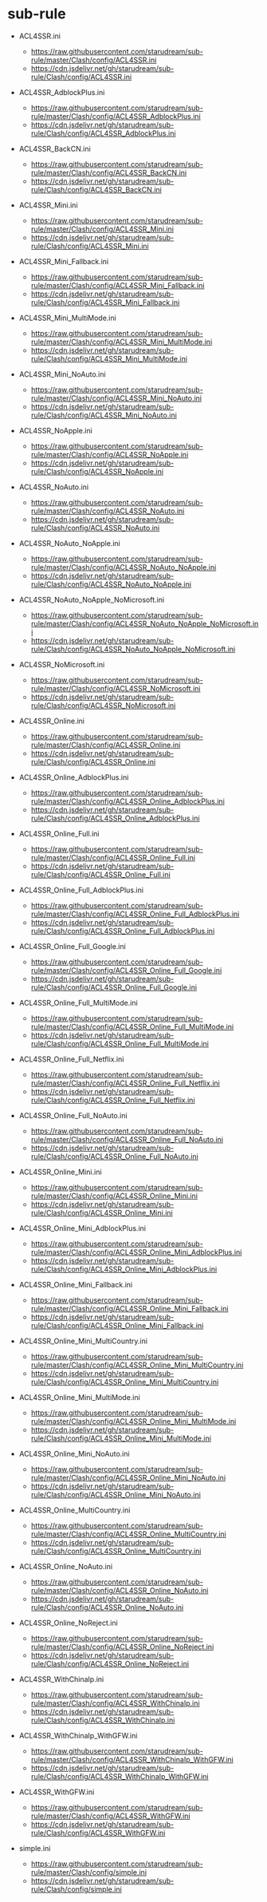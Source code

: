 # sub-rule

- ACL4SSR.ini
  - https://raw.githubusercontent.com/starudream/sub-rule/master/Clash/config/ACL4SSR.ini
  - https://cdn.jsdelivr.net/gh/starudream/sub-rule/Clash/config/ACL4SSR.ini


- ACL4SSR_AdblockPlus.ini
  - https://raw.githubusercontent.com/starudream/sub-rule/master/Clash/config/ACL4SSR_AdblockPlus.ini
  - https://cdn.jsdelivr.net/gh/starudream/sub-rule/Clash/config/ACL4SSR_AdblockPlus.ini


- ACL4SSR_BackCN.ini
  - https://raw.githubusercontent.com/starudream/sub-rule/master/Clash/config/ACL4SSR_BackCN.ini
  - https://cdn.jsdelivr.net/gh/starudream/sub-rule/Clash/config/ACL4SSR_BackCN.ini


- ACL4SSR_Mini.ini
  - https://raw.githubusercontent.com/starudream/sub-rule/master/Clash/config/ACL4SSR_Mini.ini
  - https://cdn.jsdelivr.net/gh/starudream/sub-rule/Clash/config/ACL4SSR_Mini.ini


- ACL4SSR_Mini_Fallback.ini
  - https://raw.githubusercontent.com/starudream/sub-rule/master/Clash/config/ACL4SSR_Mini_Fallback.ini
  - https://cdn.jsdelivr.net/gh/starudream/sub-rule/Clash/config/ACL4SSR_Mini_Fallback.ini


- ACL4SSR_Mini_MultiMode.ini
  - https://raw.githubusercontent.com/starudream/sub-rule/master/Clash/config/ACL4SSR_Mini_MultiMode.ini
  - https://cdn.jsdelivr.net/gh/starudream/sub-rule/Clash/config/ACL4SSR_Mini_MultiMode.ini


- ACL4SSR_Mini_NoAuto.ini
  - https://raw.githubusercontent.com/starudream/sub-rule/master/Clash/config/ACL4SSR_Mini_NoAuto.ini
  - https://cdn.jsdelivr.net/gh/starudream/sub-rule/Clash/config/ACL4SSR_Mini_NoAuto.ini


- ACL4SSR_NoApple.ini
  - https://raw.githubusercontent.com/starudream/sub-rule/master/Clash/config/ACL4SSR_NoApple.ini
  - https://cdn.jsdelivr.net/gh/starudream/sub-rule/Clash/config/ACL4SSR_NoApple.ini


- ACL4SSR_NoAuto.ini
  - https://raw.githubusercontent.com/starudream/sub-rule/master/Clash/config/ACL4SSR_NoAuto.ini
  - https://cdn.jsdelivr.net/gh/starudream/sub-rule/Clash/config/ACL4SSR_NoAuto.ini


- ACL4SSR_NoAuto_NoApple.ini
  - https://raw.githubusercontent.com/starudream/sub-rule/master/Clash/config/ACL4SSR_NoAuto_NoApple.ini
  - https://cdn.jsdelivr.net/gh/starudream/sub-rule/Clash/config/ACL4SSR_NoAuto_NoApple.ini


- ACL4SSR_NoAuto_NoApple_NoMicrosoft.ini
  - https://raw.githubusercontent.com/starudream/sub-rule/master/Clash/config/ACL4SSR_NoAuto_NoApple_NoMicrosoft.ini
  - https://cdn.jsdelivr.net/gh/starudream/sub-rule/Clash/config/ACL4SSR_NoAuto_NoApple_NoMicrosoft.ini


- ACL4SSR_NoMicrosoft.ini
  - https://raw.githubusercontent.com/starudream/sub-rule/master/Clash/config/ACL4SSR_NoMicrosoft.ini
  - https://cdn.jsdelivr.net/gh/starudream/sub-rule/Clash/config/ACL4SSR_NoMicrosoft.ini


- ACL4SSR_Online.ini
  - https://raw.githubusercontent.com/starudream/sub-rule/master/Clash/config/ACL4SSR_Online.ini
  - https://cdn.jsdelivr.net/gh/starudream/sub-rule/Clash/config/ACL4SSR_Online.ini


- ACL4SSR_Online_AdblockPlus.ini
  - https://raw.githubusercontent.com/starudream/sub-rule/master/Clash/config/ACL4SSR_Online_AdblockPlus.ini
  - https://cdn.jsdelivr.net/gh/starudream/sub-rule/Clash/config/ACL4SSR_Online_AdblockPlus.ini


- ACL4SSR_Online_Full.ini
  - https://raw.githubusercontent.com/starudream/sub-rule/master/Clash/config/ACL4SSR_Online_Full.ini
  - https://cdn.jsdelivr.net/gh/starudream/sub-rule/Clash/config/ACL4SSR_Online_Full.ini


- ACL4SSR_Online_Full_AdblockPlus.ini
  - https://raw.githubusercontent.com/starudream/sub-rule/master/Clash/config/ACL4SSR_Online_Full_AdblockPlus.ini
  - https://cdn.jsdelivr.net/gh/starudream/sub-rule/Clash/config/ACL4SSR_Online_Full_AdblockPlus.ini


- ACL4SSR_Online_Full_Google.ini
  - https://raw.githubusercontent.com/starudream/sub-rule/master/Clash/config/ACL4SSR_Online_Full_Google.ini
  - https://cdn.jsdelivr.net/gh/starudream/sub-rule/Clash/config/ACL4SSR_Online_Full_Google.ini


- ACL4SSR_Online_Full_MultiMode.ini
  - https://raw.githubusercontent.com/starudream/sub-rule/master/Clash/config/ACL4SSR_Online_Full_MultiMode.ini
  - https://cdn.jsdelivr.net/gh/starudream/sub-rule/Clash/config/ACL4SSR_Online_Full_MultiMode.ini


- ACL4SSR_Online_Full_Netflix.ini
  - https://raw.githubusercontent.com/starudream/sub-rule/master/Clash/config/ACL4SSR_Online_Full_Netflix.ini
  - https://cdn.jsdelivr.net/gh/starudream/sub-rule/Clash/config/ACL4SSR_Online_Full_Netflix.ini


- ACL4SSR_Online_Full_NoAuto.ini
  - https://raw.githubusercontent.com/starudream/sub-rule/master/Clash/config/ACL4SSR_Online_Full_NoAuto.ini
  - https://cdn.jsdelivr.net/gh/starudream/sub-rule/Clash/config/ACL4SSR_Online_Full_NoAuto.ini


- ACL4SSR_Online_Mini.ini
  - https://raw.githubusercontent.com/starudream/sub-rule/master/Clash/config/ACL4SSR_Online_Mini.ini
  - https://cdn.jsdelivr.net/gh/starudream/sub-rule/Clash/config/ACL4SSR_Online_Mini.ini


- ACL4SSR_Online_Mini_AdblockPlus.ini
  - https://raw.githubusercontent.com/starudream/sub-rule/master/Clash/config/ACL4SSR_Online_Mini_AdblockPlus.ini
  - https://cdn.jsdelivr.net/gh/starudream/sub-rule/Clash/config/ACL4SSR_Online_Mini_AdblockPlus.ini


- ACL4SSR_Online_Mini_Fallback.ini
  - https://raw.githubusercontent.com/starudream/sub-rule/master/Clash/config/ACL4SSR_Online_Mini_Fallback.ini
  - https://cdn.jsdelivr.net/gh/starudream/sub-rule/Clash/config/ACL4SSR_Online_Mini_Fallback.ini


- ACL4SSR_Online_Mini_MultiCountry.ini
  - https://raw.githubusercontent.com/starudream/sub-rule/master/Clash/config/ACL4SSR_Online_Mini_MultiCountry.ini
  - https://cdn.jsdelivr.net/gh/starudream/sub-rule/Clash/config/ACL4SSR_Online_Mini_MultiCountry.ini


- ACL4SSR_Online_Mini_MultiMode.ini
  - https://raw.githubusercontent.com/starudream/sub-rule/master/Clash/config/ACL4SSR_Online_Mini_MultiMode.ini
  - https://cdn.jsdelivr.net/gh/starudream/sub-rule/Clash/config/ACL4SSR_Online_Mini_MultiMode.ini


- ACL4SSR_Online_Mini_NoAuto.ini
  - https://raw.githubusercontent.com/starudream/sub-rule/master/Clash/config/ACL4SSR_Online_Mini_NoAuto.ini
  - https://cdn.jsdelivr.net/gh/starudream/sub-rule/Clash/config/ACL4SSR_Online_Mini_NoAuto.ini


- ACL4SSR_Online_MultiCountry.ini
  - https://raw.githubusercontent.com/starudream/sub-rule/master/Clash/config/ACL4SSR_Online_MultiCountry.ini
  - https://cdn.jsdelivr.net/gh/starudream/sub-rule/Clash/config/ACL4SSR_Online_MultiCountry.ini


- ACL4SSR_Online_NoAuto.ini
  - https://raw.githubusercontent.com/starudream/sub-rule/master/Clash/config/ACL4SSR_Online_NoAuto.ini
  - https://cdn.jsdelivr.net/gh/starudream/sub-rule/Clash/config/ACL4SSR_Online_NoAuto.ini


- ACL4SSR_Online_NoReject.ini
  - https://raw.githubusercontent.com/starudream/sub-rule/master/Clash/config/ACL4SSR_Online_NoReject.ini
  - https://cdn.jsdelivr.net/gh/starudream/sub-rule/Clash/config/ACL4SSR_Online_NoReject.ini


- ACL4SSR_WithChinaIp.ini
  - https://raw.githubusercontent.com/starudream/sub-rule/master/Clash/config/ACL4SSR_WithChinaIp.ini
  - https://cdn.jsdelivr.net/gh/starudream/sub-rule/Clash/config/ACL4SSR_WithChinaIp.ini


- ACL4SSR_WithChinaIp_WithGFW.ini
  - https://raw.githubusercontent.com/starudream/sub-rule/master/Clash/config/ACL4SSR_WithChinaIp_WithGFW.ini
  - https://cdn.jsdelivr.net/gh/starudream/sub-rule/Clash/config/ACL4SSR_WithChinaIp_WithGFW.ini


- ACL4SSR_WithGFW.ini
  - https://raw.githubusercontent.com/starudream/sub-rule/master/Clash/config/ACL4SSR_WithGFW.ini
  - https://cdn.jsdelivr.net/gh/starudream/sub-rule/Clash/config/ACL4SSR_WithGFW.ini


- simple.ini
  - https://raw.githubusercontent.com/starudream/sub-rule/master/Clash/config/simple.ini
  - https://cdn.jsdelivr.net/gh/starudream/sub-rule/Clash/config/simple.ini

